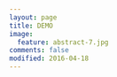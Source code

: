 ```yaml
---
layout: page
title: DEMO
image:
  feature: abstract-7.jpg
comments: false
modified: 2016-04-18
---
```


<figure class="third">
    <a href="http://fir.im/5xv5" target="_blank"><img src="/images/device-2016-04-18-095836.png" alt=""></a>
    <a href="http://fir.im/8juq" target="_blank"><img src="/images/device-2016-04-18-095155.png" alt=""></a>
    <a href="http://fir.im/n2ug" target="_blank"><img src="/images/device-2016-04-18-100512.png" alt=""></a>
</figure>

<figure class="third">
    <a href="http://fir.im/fdhk" target="_blank"><img src="/images/device-2016-04-18-101017.png" alt=""></a>
    <a href="http://fir.im/geuu" target="_blank"><img src="/images/device-2016-04-18-101348.png" alt=""></a>
    <a href="http://fir.im/jak7" target="_blank"><img src="/images/device-2016-04-18-101545.png" alt=""></a>
</figure>

<figure class="third">
    <a href="http://fir.im/z3cv" target="_blank"><img src="/images/device-2016-04-18-102232.png" alt=""></a>
    <a href="http://fir.im/m5t8" target="_blank"><img src="/images/device-2016-06-07-120624.png" alt=""></a>
</figure>